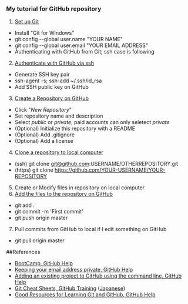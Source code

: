 ### My tutorial for GitHub repository
1. [Set up Git](https://help.github.com/articles/set-up-git/)
  - Install "Git for Windows"
  - git config --global user.name "YOUR NAME"
  - git config --global user.email "YOUR EMAIL ADDRESS"
  - Authenticating with GitHub from Git; ssh case is following
2. [Authenticate with GitHub via ssh](https://help.github.com/articles/generating-ssh-keys/)
  - Generate SSH key pair
  - ssh-agent -s; ssh-add ~/.ssh/id_rsa
  - Add SSH public key on GitHub
3. [Create a Repository on GitHub](https://help.github.com/articles/create-a-repo/)
  - Click "_New Repository_"
  - Set repository name and description
  - Select _public_ or _private_; paid accounts can only seletect _private_
  - (Optional) Initialize this repository with a README
  - (Optional) Add .gitignore
  - (Optional) Add a license
4. [Clone a repository to local computer](https://help.github.com/articles/cloning-a-repository/)
  - (ssh) git clone git@github.com:USERNAME/OTHERREPOSITORY.git
  - (https) git clone https://github.com/YOUR-USERNAME/YOUR-REPOSITORY
5. Create or Modify files in repository on local computer
6. [Add the files to the repository on GitHub](https://help.github.com/articles/adding-a-file-to-a-repository-from-the-command-line/)
  - git add .
  - git commit -m 'First commit'
  - git push origin master
7. Pull commits from GitHub to local if I edit something on GitHub
  - git pull origin master


##References
- [BootCamp, GitHub Help](https://help.github.com/categories/bootcamp/)
- [Keeping your email address private, GitHub Help](https://help.github.com/articles/keeping-your-email-address-private/)
- [Adding an existing project to GitHub using the command line, GitHub Help](https://help.github.com/articles/adding-an-existing-project-to-github-using-the-command-line/)
- [Git Cheat Sheets, GitHub Training](https://training.github.com/kit/downloads/github-git-cheat-sheet.pdf) ([Japanese](https://training.github.com/kit/downloads/ja/github-git-cheat-sheet.pdf))
- [Good Resources for Learning Git and GitHub, GitHub Help](https://help.github.com/articles/good-resources-for-learning-git-and-github/)
